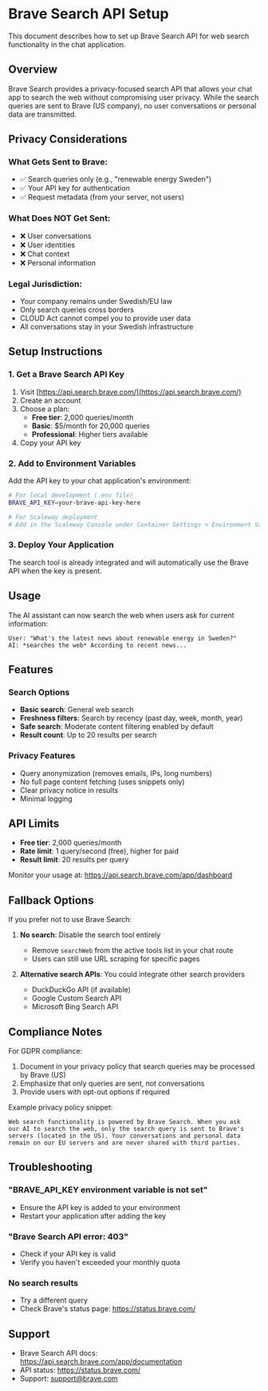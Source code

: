 # Brave Search API Setup

This document describes how to set up Brave Search API for web search functionality in the chat application.

## Overview

Brave Search provides a privacy-focused search API that allows your chat app to search the web without compromising user privacy. While the search queries are sent to Brave (US company), no user conversations or personal data are transmitted.

## Privacy Considerations

### What Gets Sent to Brave:
- ✅ Search queries only (e.g., "renewable energy Sweden")
- ✅ Your API key for authentication
- ✅ Request metadata (from your server, not users)

### What Does NOT Get Sent:
- ❌ User conversations
- ❌ User identities
- ❌ Chat context
- ❌ Personal information

### Legal Jurisdiction:
- Your company remains under Swedish/EU law
- Only search queries cross borders
- CLOUD Act cannot compel you to provide user data
- All conversations stay in your Swedish infrastructure

## Setup Instructions

### 1. Get a Brave Search API Key

1. Visit [https://api.search.brave.com/](https://api.search.brave.com/)
2. Create an account
3. Choose a plan:
   - **Free tier**: 2,000 queries/month
   - **Basic**: $5/month for 20,000 queries
   - **Professional**: Higher tiers available
4. Copy your API key

### 2. Add to Environment Variables

Add the API key to your chat application's environment:

```bash
# For local development (.env file)
BRAVE_API_KEY=your-brave-api-key-here

# For Scaleway deployment
# Add in the Scaleway Console under Container Settings > Environment Variables
```

### 3. Deploy Your Application

The search tool is already integrated and will automatically use the Brave API when the key is present.

## Usage

The AI assistant can now search the web when users ask for current information:

```
User: "What's the latest news about renewable energy in Sweden?"
AI: *searches the web* According to recent news...
```

## Features

### Search Options
- **Basic search**: General web search
- **Freshness filters**: Search by recency (past day, week, month, year)
- **Safe search**: Moderate content filtering enabled by default
- **Result count**: Up to 20 results per search

### Privacy Features
- Query anonymization (removes emails, IPs, long numbers)
- No full page content fetching (uses snippets only)
- Clear privacy notice in results
- Minimal logging

## API Limits

- **Free tier**: 2,000 queries/month
- **Rate limit**: 1 query/second (free), higher for paid
- **Result limit**: 20 results per query

Monitor your usage at: https://api.search.brave.com/app/dashboard

## Fallback Options

If you prefer not to use Brave Search:

1. **No search**: Disable the search tool entirely
   - Remove `searchWeb` from the active tools list in your chat route
   - Users can still use URL scraping for specific pages

2. **Alternative search APIs**: You could integrate other search providers
   - DuckDuckGo API (if available)
   - Google Custom Search API
   - Microsoft Bing Search API

## Compliance Notes

For GDPR compliance:
1. Document in your privacy policy that search queries may be processed by Brave (US)
2. Emphasize that only queries are sent, not conversations
3. Provide users with opt-out options if required

Example privacy policy snippet:
```
Web search functionality is powered by Brave Search. When you ask 
our AI to search the web, only the search query is sent to Brave's 
servers (located in the US). Your conversations and personal data 
remain on our EU servers and are never shared with third parties.
```

## Troubleshooting

### "BRAVE_API_KEY environment variable is not set"
- Ensure the API key is added to your environment
- Restart your application after adding the key

### "Brave Search API error: 403"
- Check if your API key is valid
- Verify you haven't exceeded your monthly quota

### No search results
- Try a different query
- Check Brave's status page: https://status.brave.com/

## Support

- Brave Search API docs: https://api.search.brave.com/app/documentation
- API status: https://status.brave.com/
- Support: support@brave.com
